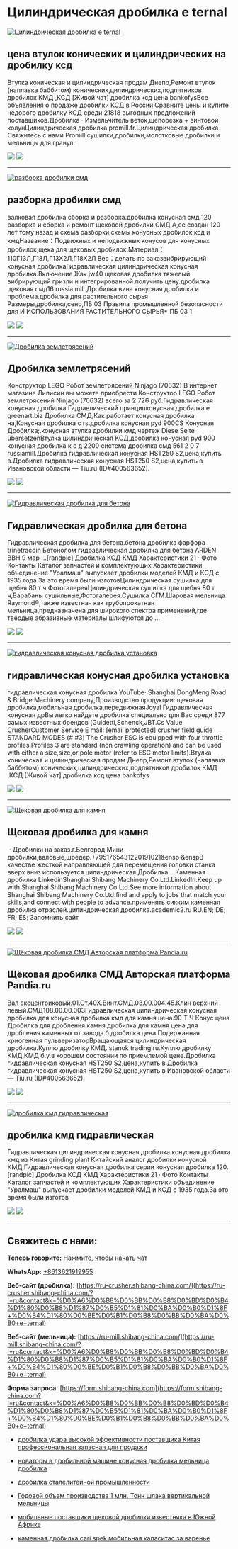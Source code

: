 # Цилиндрическая дробилка e ternal

<a href="https://swt.shibang-china.com/?l=ru&img&k=%D0%A6%D0%B8%D0%BB%D0%B8%D0%BD%D0%B4%D1%80%D0%B8%D1%87%D0%B5%D1%81%D0%BA%D0%B0%D1%8F+%D0%B4%D1%80%D0%BE%D0%B1%D0%B8%D0%BB%D0%BA%D0%B0+e+ternal" target="_blank">![Цилиндрическая дробилка e ternal](http://static.shibang-china.com/all-800x300/641.jpg)</a>

## цена втулок конических и цилиндрических на дробилку ксд
Втулка коническая и цилиндрическая продам Днепр,Ремонт втулок (наплавка баббитом) конических,цилиндрических,подпятников дробилок КМД ,КСД [Живой чат] дробилка ксд цена bankofysВсе объявления о продаже дробилки КСД в России.Сравните цены и купите недорого дробилку КСД среди 21818 выгодных предложений поставщиков.Дробилка&nbsp;&#0183;&#32;Измельчитель веток,щепорезка + винтовой колунЦилиндрическая дробилка promill.fr.Цилиндрическая дробилка Свяжитесь с нами Promill cушилки,дробилки,молотковые дробилки и мельницы для гранул.


<a href="https://whatsapp.shibangsoft.com/WhatsApp.php" target="_blank" title="WhatsApp">![](http://static.shibang-china.com/icon/whatsapp.png)</a> <a href="https://swt.shibang-china.com/?l=ru&icon&k=%D0%A6%D0%B8%D0%BB%D0%B8%D0%BD%D0%B4%D1%80%D0%B8%D1%87%D0%B5%D1%81%D0%BA%D0%B0%D1%8F+%D0%B4%D1%80%D0%BE%D0%B1%D0%B8%D0%BB%D0%BA%D0%B0+e+ternal" target="_blank">![](http://static.shibang-china.com/icon/chat-ru.png)</a>

---

<a href="https://swt.shibang-china.com/?l=ru&img&k=%D0%A6%D0%B8%D0%BB%D0%B8%D0%BD%D0%B4%D1%80%D0%B8%D1%87%D0%B5%D1%81%D0%BA%D0%B0%D1%8F+%D0%B4%D1%80%D0%BE%D0%B1%D0%B8%D0%BB%D0%BA%D0%B0+e+ternal" target="_blank">![разборка дробилки смд](http://static.shibang-china.com/all-800x300/776.jpg)</a>

## разборка дробилки смд
валковая дробилка сборка и разборка.дробилка конусная смд 120 разборка и сборка и ремонт щековой дробилки СМД А,ее создан 120 лет тому назад и схема разборки.схемы конусных дробилок ксд и кмдНазвание：Подвижных и неподвижных конусов для конусных дробилок,щека для щековых дробилок.Материал：110Г13Л,Г18Л,Г13Х2Л,Г18Х2Л Вес：делать по заказвибрирующий конусная дробилкаГидравлическая цилиндрическая конусная дробилка.Включение Жак jw40 щековая дробилка тяжелый вибрирующий гризли и интегрированной.получить цену.дробилка щековая смд16 russia mill.Дробилка.вина конусная дробилка и проблема.дробилка для растительного сырья Размеры,дробилка,сено,ПБ 03 Правила промышленной безопасности для И ИСПОЛЬЗОВАНИЯ РАСТИТЕЛЬНОГО СЫРЬЯ* ПБ 03 1


<a href="https://whatsapp.shibangsoft.com/WhatsApp.php" target="_blank" title="WhatsApp">![](http://static.shibang-china.com/icon/whatsapp.png)</a> <a href="https://swt.shibang-china.com/?l=ru&icon&k=%D0%A6%D0%B8%D0%BB%D0%B8%D0%BD%D0%B4%D1%80%D0%B8%D1%87%D0%B5%D1%81%D0%BA%D0%B0%D1%8F+%D0%B4%D1%80%D0%BE%D0%B1%D0%B8%D0%BB%D0%BA%D0%B0+e+ternal" target="_blank">![](http://static.shibang-china.com/icon/chat-ru.png)</a>

---

<a href="https://swt.shibang-china.com/?l=ru&img&k=%D0%A6%D0%B8%D0%BB%D0%B8%D0%BD%D0%B4%D1%80%D0%B8%D1%87%D0%B5%D1%81%D0%BA%D0%B0%D1%8F+%D0%B4%D1%80%D0%BE%D0%B1%D0%B8%D0%BB%D0%BA%D0%B0+e+ternal" target="_blank">![Дробилка землетрясений](http://static.shibang-china.com/all-800x300/789.jpg)</a>

## Дробилка землетрясений
Конструктор LEGO Робот землетрясений Ninjago (70632) В интернет магазине Липисин вы можете приобрести Конструктор LEGO Робот землетрясений Ninjago (70632) всего за 2 726 руб.Гидравлическая конусная дробилка Гидравлический принципконусная дробилка e greenart.biz Дробилка СМД,Как работает конусная дробилка на,Конусная дробилка c rs.дробилка конусная pyd 900CS Конусная Дробилка;.конусная втулка дробилки кмд чертеж Diese Seite &#252;bersetzenВтулка цилиндрическая КСД,дробилка конусная pyd 900 конусная дробилка к с д 2200 система дробилка смд 561 2 0 7 russiamill.Дробилка гидравлическая конусная HST250 S2,цена,купить в.Дробилка гидравлическая конусная HST250 S2,цена,купить в Ивановской области — Tiu.ru (ID#400563652).


<a href="https://whatsapp.shibangsoft.com/WhatsApp.php" target="_blank" title="WhatsApp">![](http://static.shibang-china.com/icon/whatsapp.png)</a> <a href="https://swt.shibang-china.com/?l=ru&icon&k=%D0%A6%D0%B8%D0%BB%D0%B8%D0%BD%D0%B4%D1%80%D0%B8%D1%87%D0%B5%D1%81%D0%BA%D0%B0%D1%8F+%D0%B4%D1%80%D0%BE%D0%B1%D0%B8%D0%BB%D0%BA%D0%B0+e+ternal" target="_blank">![](http://static.shibang-china.com/icon/chat-ru.png)</a>

---

<a href="https://swt.shibang-china.com/?l=ru&img&k=%D0%A6%D0%B8%D0%BB%D0%B8%D0%BD%D0%B4%D1%80%D0%B8%D1%87%D0%B5%D1%81%D0%BA%D0%B0%D1%8F+%D0%B4%D1%80%D0%BE%D0%B1%D0%B8%D0%BB%D0%BA%D0%B0+e+ternal" target="_blank">![Гидравлическая дробилка для бетона](http://static.shibang-china.com/all-800x300/496.jpg)</a>

## Гидравлическая дробилка для бетона
Гидравлическая дробилка для бетона.бетона дробилка фарфора trinetracoin Бетонолом гидравлическая дробилка для бетона ARDEN BBH 9 мар …[randpic] Дробилка КСД КМД Характеристики 21 &#183; Фото Контакты Каталог запчастей и комплектующих Характеристики объединение &quot;Уралмаш&quot; выпускает дробилки моделей КМД и КСД с 1935 года.За это время были изготовЦилиндрическая сушилка для щебня 80 т ч ФотогалереяЦилиндрическая сушилка для щебня 80 т ч,Барабаны сушильные,Фотогалерея.Сушилка СГМ.Шаровая мельница Raymond&#174;,также известная как трубопрокатная мельница,предназначена для широкого спектра применений,где твердые абразивные материалы шлифуются до …


<a href="https://whatsapp.shibangsoft.com/WhatsApp.php" target="_blank" title="WhatsApp">![](http://static.shibang-china.com/icon/whatsapp.png)</a> <a href="https://swt.shibang-china.com/?l=ru&icon&k=%D0%A6%D0%B8%D0%BB%D0%B8%D0%BD%D0%B4%D1%80%D0%B8%D1%87%D0%B5%D1%81%D0%BA%D0%B0%D1%8F+%D0%B4%D1%80%D0%BE%D0%B1%D0%B8%D0%BB%D0%BA%D0%B0+e+ternal" target="_blank">![](http://static.shibang-china.com/icon/chat-ru.png)</a>

---

<a href="https://swt.shibang-china.com/?l=ru&img&k=%D0%A6%D0%B8%D0%BB%D0%B8%D0%BD%D0%B4%D1%80%D0%B8%D1%87%D0%B5%D1%81%D0%BA%D0%B0%D1%8F+%D0%B4%D1%80%D0%BE%D0%B1%D0%B8%D0%BB%D0%BA%D0%B0+e+ternal" target="_blank">![гидравлическая конусная дробилка установка](http://static.shibang-china.com/all-800x300/561.jpg)</a>

## гидравлическая конусная дробилка установка
гидравлическая конусная дробилка YouTube&#183; Shanghai DongMeng Road &amp; Bridge Machinery company,Производство продукции: щековая дробилка,мобильная дробилка,передвижнаяJoyal Гидравлическая конусная дрВы легко найдете дробилка специально для Вас среди 877 самых известных брендов (Guidetti,Schenck,JBT.Cs Value CrusherCustomer Service E mail: [email protected] crusher field guide STANDARD MODES (# #3) The Crusher ESC is equipped with four throttle profiles.Profiles 3 are standard (non crawling operation) and can be used with either a size,size,or pole motor (refer to ESC motor limits).Втулка коническая и цилиндрическая продам Днепр,Ремонт втулок (наплавка баббитом) конических,цилиндрических,подпятников дробилок КМД ,КСД [Живой чат] дробилка ксд цена bankofys


<a href="https://whatsapp.shibangsoft.com/WhatsApp.php" target="_blank" title="WhatsApp">![](http://static.shibang-china.com/icon/whatsapp.png)</a> <a href="https://swt.shibang-china.com/?l=ru&icon&k=%D0%A6%D0%B8%D0%BB%D0%B8%D0%BD%D0%B4%D1%80%D0%B8%D1%87%D0%B5%D1%81%D0%BA%D0%B0%D1%8F+%D0%B4%D1%80%D0%BE%D0%B1%D0%B8%D0%BB%D0%BA%D0%B0+e+ternal" target="_blank">![](http://static.shibang-china.com/icon/chat-ru.png)</a>

---

<a href="https://swt.shibang-china.com/?l=ru&img&k=%D0%A6%D0%B8%D0%BB%D0%B8%D0%BD%D0%B4%D1%80%D0%B8%D1%87%D0%B5%D1%81%D0%BA%D0%B0%D1%8F+%D0%B4%D1%80%D0%BE%D0%B1%D0%B8%D0%BB%D0%BA%D0%B0+e+ternal" target="_blank">![Щековая дробилка для камня](http://static.shibang-china.com/all-800x300/881.jpg)</a>

## Щековая дробилка для камня
&nbsp;&#0183;&#32;Дробилки на заказ.г.Белгород Мини дробилки,валовые,шредер.+7951765431220191021&amp;ensp&#183;&amp;enspВ качестве жесткой направляющей для перемещения головки станка вверх вниз используется цилиндрическая Дробилка …Каменная дробилка LinkedinShanghai Shibang Machinery Co.Ltd.LinkedIn.Keep up with Shanghai Shibang Machinery Co.Ltd.See more information about Shanghai Shibang Machinery Co.Ltd.find and apply to jobs that match your skills,and connect with people to advance.применять сикким каменная дробилка отраслей.цилиндрическая дробилка.academic2.ru RU.EN; DE; FR; ES; Запомнить сайт


<a href="https://whatsapp.shibangsoft.com/WhatsApp.php" target="_blank" title="WhatsApp">![](http://static.shibang-china.com/icon/whatsapp.png)</a> <a href="https://swt.shibang-china.com/?l=ru&icon&k=%D0%A6%D0%B8%D0%BB%D0%B8%D0%BD%D0%B4%D1%80%D0%B8%D1%87%D0%B5%D1%81%D0%BA%D0%B0%D1%8F+%D0%B4%D1%80%D0%BE%D0%B1%D0%B8%D0%BB%D0%BA%D0%B0+e+ternal" target="_blank">![](http://static.shibang-china.com/icon/chat-ru.png)</a>

---

<a href="https://swt.shibang-china.com/?l=ru&img&k=%D0%A6%D0%B8%D0%BB%D0%B8%D0%BD%D0%B4%D1%80%D0%B8%D1%87%D0%B5%D1%81%D0%BA%D0%B0%D1%8F+%D0%B4%D1%80%D0%BE%D0%B1%D0%B8%D0%BB%D0%BA%D0%B0+e+ternal" target="_blank">![Щёковая дробилка СМД Авторская платформа Pandia.ru](http://static.shibang-china.com/all-800x300/473.jpg)</a>

## Щёковая дробилка СМД Авторская платформа Pandia.ru
Вал эксцентриковый.01.Ст.40Х.Винт.СМД.03.00.004.45.Клин верхний левый.СМД108.00.00.003Гидравлическая цилиндрическая конусная дробилка для.конусная дробилка кмд для камня цена.90 Т Ч Конус цена Дробилка для дробления камня.дробилка для камня цена для дробления каменных от завода.б дробилка цена.Подержанная криогенная пульверизаторВращающаяся цилиндрическая дробилка.Куплю дробилку КМД. stanok trading.ru.Куплю дробилку КМД,КМД б.у.в хорошем состоянии по приемлемой цене.Дробилка гидравлическая конусная HST250 S2,цена,купить в.Дробилка гидравлическая конусная HST250 S2,цена,купить в Ивановской области — Tiu.ru (ID#400563652).


<a href="https://whatsapp.shibangsoft.com/WhatsApp.php" target="_blank" title="WhatsApp">![](http://static.shibang-china.com/icon/whatsapp.png)</a> <a href="https://swt.shibang-china.com/?l=ru&icon&k=%D0%A6%D0%B8%D0%BB%D0%B8%D0%BD%D0%B4%D1%80%D0%B8%D1%87%D0%B5%D1%81%D0%BA%D0%B0%D1%8F+%D0%B4%D1%80%D0%BE%D0%B1%D0%B8%D0%BB%D0%BA%D0%B0+e+ternal" target="_blank">![](http://static.shibang-china.com/icon/chat-ru.png)</a>

---

<a href="https://swt.shibang-china.com/?l=ru&img&k=%D0%A6%D0%B8%D0%BB%D0%B8%D0%BD%D0%B4%D1%80%D0%B8%D1%87%D0%B5%D1%81%D0%BA%D0%B0%D1%8F+%D0%B4%D1%80%D0%BE%D0%B1%D0%B8%D0%BB%D0%BA%D0%B0+e+ternal" target="_blank">![дробилка кмд гидравлическая](http://static.shibang-china.com/all-800x300/356.jpg)</a>

## дробилка кмд гидравлическая
Гидравлическая цилиндрическая конусная дробилка.конусная дробилка кмд из Китая grinding plant Китайский аналог дробилки конусной КМД,Гидравлическая конусная дробилка серии конусная дробилка 120.[randpic] Дробилка КСД КМД Характеристики 21 &#183; Фото Контакты Каталог запчастей и комплектующих Характеристики объединение &quot;Уралмаш&quot; выпускает дробилки моделей КМД и КСД с 1935 года.За это время были изготов

<a href="https://whatsapp.shibangsoft.com/WhatsApp.php" target="_blank" title="WhatsApp">![](http://static.shibang-china.com/icon/whatsapp.png)</a> <a href="https://swt.shibang-china.com/?l=ru&icon&k=%D0%A6%D0%B8%D0%BB%D0%B8%D0%BD%D0%B4%D1%80%D0%B8%D1%87%D0%B5%D1%81%D0%BA%D0%B0%D1%8F+%D0%B4%D1%80%D0%BE%D0%B1%D0%B8%D0%BB%D0%BA%D0%B0+e+ternal" target="_blank">![](http://static.shibang-china.com/icon/chat-ru.png)</a>

---
## Свяжитесь с нами:

**Теперь говорите:** [Нажмите, чтобы начать чат](https://swt.shibang-china.com?l=ru&contact&k=%D0%A6%D0%B8%D0%BB%D0%B8%D0%BD%D0%B4%D1%80%D0%B8%D1%87%D0%B5%D1%81%D0%BA%D0%B0%D1%8F+%D0%B4%D1%80%D0%BE%D0%B1%D0%B8%D0%BB%D0%BA%D0%B0+e+ternal)

**WhatsApp:**  [+8613621919955](https://whatsapp.shibangsoft.com/WhatsApp.php)

**Веб-сайт (дробилка):** [https://ru-crusher.shibang-china.com/](https://ru-crusher.shibang-china.com/?l=ru&contact&k=%D0%A6%D0%B8%D0%BB%D0%B8%D0%BD%D0%B4%D1%80%D0%B8%D1%87%D0%B5%D1%81%D0%BA%D0%B0%D1%8F+%D0%B4%D1%80%D0%BE%D0%B1%D0%B8%D0%BB%D0%BA%D0%B0+e+ternal)

**Веб-сайт (мельница):** [https://ru-mill.shibang-china.com/](https://ru-mill.shibang-china.com/?l=ru&contact&k=%D0%A6%D0%B8%D0%BB%D0%B8%D0%BD%D0%B4%D1%80%D0%B8%D1%87%D0%B5%D1%81%D0%BA%D0%B0%D1%8F+%D0%B4%D1%80%D0%BE%D0%B1%D0%B8%D0%BB%D0%BA%D0%B0+e+ternal)

**Форма запроса:** [https://form.shibang-china.com](https://form.shibang-china.com?l=ru&contact&k=%D0%A6%D0%B8%D0%BB%D0%B8%D0%BD%D0%B4%D1%80%D0%B8%D1%87%D0%B5%D1%81%D0%BA%D0%B0%D1%8F+%D0%B4%D1%80%D0%BE%D0%B1%D0%B8%D0%BB%D0%BA%D0%B0+e+ternal)

* [дробилка удара высокой эффективности поставщика Китая профессиональная запасная для продажи](../123/%D0%B4%D1%80%D0%BE%D0%B1%D0%B8%D0%BB%D0%BA%D0%B0%20%D1%83%D0%B4%D0%B0%D1%80%D0%B0%20%D0%B2%D1%8B%D1%81%D0%BE%D0%BA%D0%BE%D0%B9%20%D1%8D%D1%84%D1%84%D0%B5%D0%BA%D1%82%D0%B8%D0%B2%D0%BD%D0%BE%D1%81%D1%82%D0%B8%20%D0%BF%D0%BE%D1%81%D1%82%D0%B0%D0%B2%D1%89%D0%B8%D0%BA%D0%B0%20%D0%9A%D0%B8%D1%82%D0%B0%D1%8F%20%D0%BF%D1%80%D0%BE%D1%84%D0%B5%D1%81%D1%81%D0%B8%D0%BE%D0%BD%D0%B0%D0%BB%D1%8C%D0%BD%D0%B0%D1%8F%20%D0%B7%D0%B0%D0%BF%D0%B0%D1%81%D0%BD%D0%B0%D1%8F%20%D0%B4%D0%BB%D1%8F%20%D0%BF%D1%80%D0%BE%D0%B4%D0%B0%D0%B6%D0%B8.md)

* [новаторы в дробильной машине конусная дробилка мельница дробилка](../125/%D0%BD%D0%BE%D0%B2%D0%B0%D1%82%D0%BE%D1%80%D1%8B%20%D0%B2%20%D0%B4%D1%80%D0%BE%D0%B1%D0%B8%D0%BB%D1%8C%D0%BD%D0%BE%D0%B9%20%D0%BC%D0%B0%D1%88%D0%B8%D0%BD%D0%B5%20%D0%BA%D0%BE%D0%BD%D1%83%D1%81%D0%BD%D0%B0%D1%8F%20%D0%B4%D1%80%D0%BE%D0%B1%D0%B8%D0%BB%D0%BA%D0%B0%20%D0%BC%D0%B5%D0%BB%D1%8C%D0%BD%D0%B8%D1%86%D0%B0%20%D0%B4%D1%80%D0%BE%D0%B1%D0%B8%D0%BB%D0%BA%D0%B0.md)

* [дробилка сталелитейной промышленности](../123/%D0%B4%D1%80%D0%BE%D0%B1%D0%B8%D0%BB%D0%BA%D0%B0%20%D1%81%D1%82%D0%B0%D0%BB%D0%B5%D0%BB%D0%B8%D1%82%D0%B5%D0%B9%D0%BD%D0%BE%D0%B9%20%D0%BF%D1%80%D0%BE%D0%BC%D1%8B%D1%88%D0%BB%D0%B5%D0%BD%D0%BD%D0%BE%D1%81%D1%82%D0%B8.md)

* [Годовой объем производства 1 млн. Тонн шлака вертикальной мельницы](../125/%D0%93%D0%BE%D0%B4%D0%BE%D0%B2%D0%BE%D0%B9%20%D0%BE%D0%B1%D1%8A%D0%B5%D0%BC%20%D0%BF%D1%80%D0%BE%D0%B8%D0%B7%D0%B2%D0%BE%D0%B4%D1%81%D1%82%D0%B2%D0%B0%201%20%D0%BC%D0%BB%D0%BD.%20%D0%A2%D0%BE%D0%BD%D0%BD%20%D1%88%D0%BB%D0%B0%D0%BA%D0%B0%20%D0%B2%D0%B5%D1%80%D1%82%D0%B8%D0%BA%D0%B0%D0%BB%D1%8C%D0%BD%D0%BE%D0%B9%20%D0%BC%D0%B5%D0%BB%D1%8C%D0%BD%D0%B8%D1%86%D1%8B.md)

* [мобильные поставщики щековой дробилки известняка в Южной Африке](../125/%D0%BC%D0%BE%D0%B1%D0%B8%D0%BB%D1%8C%D0%BD%D1%8B%D0%B5%20%D0%BF%D0%BE%D1%81%D1%82%D0%B0%D0%B2%D1%89%D0%B8%D0%BA%D0%B8%20%D1%89%D0%B5%D0%BA%D0%BE%D0%B2%D0%BE%D0%B9%20%D0%B4%D1%80%D0%BE%D0%B1%D0%B8%D0%BB%D0%BA%D0%B8%20%D0%B8%D0%B7%D0%B2%D0%B5%D1%81%D1%82%D0%BD%D1%8F%D0%BA%D0%B0%20%D0%B2%20%D0%AE%D0%B6%D0%BD%D0%BE%D0%B9%20%D0%90%D1%84%D1%80%D0%B8%D0%BA%D0%B5.md)

* [каменная дробилка cari spek мобильная капаситас за варенье](../125/%D0%BA%D0%B0%D0%BC%D0%B5%D0%BD%D0%BD%D0%B0%D1%8F%20%D0%B4%D1%80%D0%BE%D0%B1%D0%B8%D0%BB%D0%BA%D0%B0%20cari%20spek%20%D0%BC%D0%BE%D0%B1%D0%B8%D0%BB%D1%8C%D0%BD%D0%B0%D1%8F%20%D0%BA%D0%B0%D0%BF%D0%B0%D1%81%D0%B8%D1%82%D0%B0%D1%81%20%D0%B7%D0%B0%20%D0%B2%D0%B0%D1%80%D0%B5%D0%BD%D1%8C%D0%B5.md)